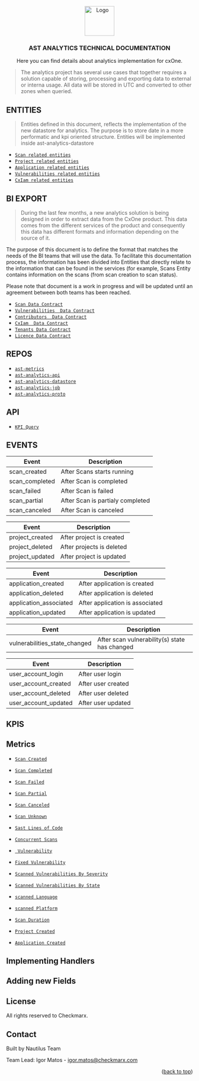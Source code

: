 <div align="center">
  <a>
    <img src="https://avatars.githubusercontent.com/u/15811295?s=200&v=4" alt="Logo" width="80" height="80">
  </a>

  <h3 align="center">AST ANALYTICS TECHNICAL DOCUMENTATION</h3>

  <p align="center">
    Here you can find details about analytics implementation for cxOne.
  </p>
</div> 
  
> The analytics project has several use cases that together requires a solution capable of storing, processing and exporting data to external or interna usage.
> All data will be stored in UTC and converted to other zones when queried.

## ENTITIES

> Entities defined in this document, reflects the implementation of the new datastore for analytics.
The purpose is to store date in a more performatic and kpi oriented structure.
Entities will be implemented inside ast-analytics-datastore

- <a href="https://github.com/CheckmarxDev/ast-metrics-documentation/blob/master/entities/scan.md" target="_blank">`Scan related entities`</a>
- <a href="https://github.com/CheckmarxDev/ast-metrics-documentation/blob/master/entities/project.md" target="_blank">`Project related entities`</a>
- <a href="https://github.com/CheckmarxDev/ast-metrics-documentation/blob/master/entities/application.md" target="_blank">`Application related entities`</a>
- <a href="https://github.com/CheckmarxDev/ast-metrics-documentation/blob/master/entities/vulnerability.md" target="_blank">`Vulnerabilities related entities`</a>
- <a href="https://github.com/CheckmarxDev/ast-metrics-documentation/blob/master/entities/cxIam.md" target="_blank">`CxIam related entities`</a>

## BI EXPORT

> During the last few months, a new analytics solution is being designed in order to extract data from the CxOne product. This data comes from the different services of the product and consequently this data has different formats and information depending on the source of it.

The purpose of this document is to define the format that matches the needs of the BI teams that will use the data. To facilitate this documentation process, the information has been divided into Entities that directly relate to the information that can be found in the services (for example, Scans Entity contains information on the scans (from scan creation to scan status).

Please note that document is a work in progress and will be updated until an agreement between both teams has been reached. 

- <a href="https://github.com/CheckmarxDev/ast-metrics-documentation/blob/master/bi/scans.md" target="_blank">`Scan Data Contract`</a>
- <a href="https://github.com/CheckmarxDev/ast-metrics-documentation/blob/master/bi/vulnerabilities.md" target="_blank">`Vulnerabilities  Data Contract`</a>
- <a href="https://github.com/CheckmarxDev/ast-metrics-documentation/blob/master/bi/vulnerabilities.md" target="_blank">`Contributors  Data Contract`</a>
- <a href="https://github.com/CheckmarxDev/ast-metrics-documentation/blob/master/bi/vulnerabilities.md" target="_blank">`CxIam  Data Contract`</a>
- <a href="https://github.com/CheckmarxDev/ast-metrics-documentation/blob/master/bi/vulnerabilities.md" target="_blank">`Tenants Data Contract`</a>
- <a href="https://github.com/CheckmarxDev/ast-metrics-documentation/blob/master/bi/vulnerabilities.md" target="_blank">`Licence Data Contract`</a>


## REPOS

- <a href="https://github.com/CheckmarxDev/ast-metrics-documentation/blob/master/api/promquery.md" target="_blank">`ast-metrics`</a>
- <a href="https://github.com/CheckmarxDev/ast-metrics-documentation/blob/master/api/promquery.md" target="_blank">`ast-analytics-api`</a>
- <a href="https://github.com/CheckmarxDev/ast-metrics-documentation/blob/master/api/promquery.md" target="_blank">`ast-analytics-datastore`</a>
- <a href="https://github.com/CheckmarxDev/ast-metrics-documentation/blob/master/api/promquery.md" target="_blank">`ast-analytics-job`</a>
- <a href="https://github.com/CheckmarxDev/ast-metrics-documentation/blob/master/api/promquery.md" target="_blank">`ast-analytics-proto`</a>



## API

- <a href="https://github.com/CheckmarxDev/ast-metrics-documentation/blob/master/api/promquery.md" target="_blank">`KPI Query`</a>

## EVENTS

| Event           | Description                                  |
| --------------- | -------------------------------------------- |
| scan_created    | After Scans starts running |
| scan_completed  | After Scan is completed             |
| scan_failed     | After Scan is failed                |
| scan_partial    | After Scan is partialy completed       |
| scan_canceled   | After Scan is canceled      |

| Event           | Description                                  |
| --------------- | -------------------------------------------- |
| project_created   | After project is created      |
| project_deleted   | After projects is deleted       |
| project_updated   | After project is updated       |

| Event           | Description                                  |
| --------------- | -------------------------------------------- |
| application_created   | After application is created       |
| application_deleted   | After application is deleted     |
| application_associated  | After application is associated     |
| application_updated   | After application is updated      |

| Event           | Description                                  |
| --------------- | -------------------------------------------- |
| vulnerabilities_state_changed   | After scan vulnerability(s) state has changed  |

| Event           | Description                                  |
| --------------- | -------------------------------------------- |
| user_account_login   | After user login  |
| user_account_created   | After user created  |
| user_account_deleted   | After user deleted  |
| user_account_updated   | After user updated  |

## KPIS

  <!-- ABOUT THE PROJECT -->
##  Metrics

- <a href="https://github.com/CheckmarxDev/ast-metrics-documentation/blob/master/metrics/scan/scanCreated.md" target="_blank">`Scan Created`</a>
-  <a href="https://github.com/CheckmarxDev/ast-metrics-documentation/blob/master/metrics/scan/scanCompleted.md" target="_blank">`Scan Completed`</a>
-  <a href="https://github.com/CheckmarxDev/ast-metrics-documentation/blob/master/metrics/scan/scanFailed.md" target="_blank">`Scan Failed`</a>
-  <a href="https://github.com/CheckmarxDev/ast-metrics-documentation/blob/master/metrics/scan/scanPartial.md" target="_blank">`Scan Partial`</a>
-  <a href="https://github.com/CheckmarxDev/ast-metrics-documentation/blob/master/metrics/scan/scanCanceled.md" target="_blank">`Scan Canceled`</a>
-  <a href="https://github.com/CheckmarxDev/ast-metrics-documentation/blob/master/metrics/scan/scanUnknown.md" target="_blank">`Scan Unknown`</a>
-  <a href="https://github.com/CheckmarxDev/ast-metrics-documentation/blob/master/metrics/scan/linesOfCode.md" target="_blank">`Sast Lines of Code`</a>



-  <a href="https://github.com/CheckmarxDev/ast-metrics-documentation/blob/master/metrics/scan/concurrentScans.md" target="_blank">`Concurrent Scans`</a>
-  <a href="https://github.com/CheckmarxDev/ast-metrics-documentation/blob/master/metrics/vulnerabilities/vulnerabilities.md" target="_blank">` Vulnerability`</a>
-  <a href="https://github.com/CheckmarxDev/ast-metrics-documentation/blob/master/metrics/vulnerabilities/fixedVulnerabilities.md" target="_blank">`Fixed Vulnerability`</a>
-  <a href="https://github.com/CheckmarxDev/ast-metrics-documentation/blob/master/metrics/vulnerabilities/vulnerabilitiesSeverity.md" target="_blank">`Scanned Vulnerabilities By Severity`</a>
-  <a href="https://github.com/CheckmarxDev/ast-metrics-documentation/blob/master/metrics/vulnerabilities/vulnerabilitiesState.md" target="_blank">`Scanned Vulnerabilities By State`</a>
-  <a href="https://github.com/CheckmarxDev/ast-metrics-documentation/blob/master/metrics/vulnerabilities/scannedLanguages.md" target="_blank">`scanned Language`</a>
-  <a href="https://github.com/CheckmarxDev/ast-metrics-documentation/blob/master/metrics/vulnerabilities/scannedPlatform.md" target="_blank">`scanned Platform`</a>
-  <a href="https://github.com/CheckmarxDev/ast-metrics-documentation/blob/master/metrics/scan/scanCreated.md" target="_blank">`Scan Duration`</a>
 

- <a href="https://github.com/CheckmarxDev/ast-metrics-documentation/blob/master/metrics/scan/scanCreated.md" target="_blank">`Project Created`</a>


- <a href="https://github.com/CheckmarxDev/ast-metrics-documentation/blob/master/metrics/scan/scanCreated.md" target="_blank">`Application Created`</a>


<!-- GETTING STARTED -->
## Implementing Handlers
## Adding new Fields



<!-- LICENSE -->
## License

All rights reserved to Checkmarx.

<!-- CONTACT -->
## Contact
Built by Nautilus Team

Team Lead: 
Igor Matos - igor.matos@checkmarx.com

<p align="right">(<a href="#top">back to top</a>)</p>




